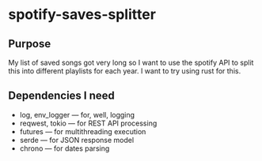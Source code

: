 # spotify-saves-splitter
## Purpose
My list of saved songs got very long so I want to use the spotify API to split this into different playlists for each year. I want to try using rust for this.

## Dependencies I need
- log, env_logger — for, well, logging
- reqwest, tokio — for REST API processing
- futures — for multithreading execution
- serde — for JSON response model
- chrono — for dates parsing
